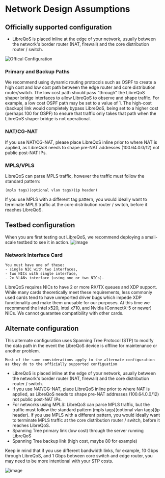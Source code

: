 # Network Design Assumptions

## Officially supported configuration

- LibreQoS is placed inline at the edge of your network, usually between the network's border router (NAT, firewall) and the core distribution router / switch.

![Offical Configuration](https://github.com/user-attachments/assets/e5914a58-3ec6-4eb1-b016-8a57582dd082)

### Primary and Backup Paths

We recommend using dynamic routing protocols such as OSPF to create a high cost and low cost path between the edge router and core distribution router/switch. The low cost path should pass "through" the LibreQoS shaper bridge interfaces to allow LibreQoS to observe and shape traffic. For example, a low cost OSPF path may be set to a value of 1. The high-cost (backup) link would completely bypass LibreQoS, being set to a higher cost (perhaps 100 for OSPF) to ensure that traffic only takes that path when the LibreQoS shaper bridge is not operational.

### NAT/CG-NAT
If you use NAT/CG-NAT, please place LibreQoS inline prior to where NAT is applied, as LibreQoS needs to shape pre-NAT addresses (100.64.0.0/12) not public post-NAT IPs.

### MPLS/VPLS
LibreQoS can parse MPLS traffic, however the traffic must follow the standard pattern:
```
(mpls tags)(optional vlan tags)(ip header)
```
If you use MPLS with a different tag pattern, you would ideally want to terminate MPLS traffic at the core distribution router / switch, before it reaches LibreQoS.

## Testbed configuration
When you are first testing out LibreQoS, we recommend deploying a small-scale testbed to see it in action.
![image](https://github.com/user-attachments/assets/6174bd29-112d-4b00-bea8-41314983d37a)

### Network Interface Card

```{note}
You must have one of these:
- single NIC with two interfaces,
- two NICs with single interface,
- 2x VLANs interface (using one or two NICs).
```

LibreQoS requires NICs to have 2 or more RX/TX queues and XDP support. While many cards theoretically meet these requirements, less commonly used cards tend to have unreported driver bugs which impede XDP functionality and make them unusable for our purposes. At this time we recommend the Intel x520, Intel x710, and Nvidia (ConnectX-5 or newer) NICs. We cannot guarantee compatibility with other cards.

## Alternate configuration

This alternate configuration uses Spanning Tree Protocol (STP) to modify the data path in the event the LibreQoS device is offline for maintenance or another problem.

```{note}
Most of the same considerations apply to the alternate configuration as they do to the officially supported configuation
```

- LibreQoS is placed inline at the edge of your network, usually between the network's border router (NAT, firewall) and the core distribution router / switch.
- If you use NAT/CG-NAT, place LibreQoS inline prior to where NAT is applied, as LibreQoS needs to shape pre-NAT addresses (100.64.0.0/12) not public post-NAT IPs.
- For networks using MPLS: LibreQoS can parse MPLS traffic, but the traffic must follow the standard pattern (mpls tags)(optional vlan tags)(ip header). If you use MPLS with a different pattern, you would ideally want to terminate MPLS traffic at the core distribution router / switch, before it reaches LibreQoS.
- Spanning Tree primary link (low cost) through the server running LibreQoS
- Spanning Tree backup link (high cost, maybe 80 for example)

Keep in mind that if you use different bandwidth links, for example, 10 Gbps through LibreQoS, and 1 Gbps between core switch and edge router, you may need to be more intentional with your STP costs.

![image](https://github.com/user-attachments/assets/39247655-3bcf-4a0c-8cfb-1ed1a96d3c2d)
